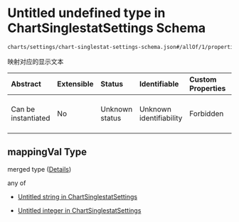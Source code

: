 # Untitled undefined type in ChartSinglestatSettings Schema

```txt
charts/settings/chart-singlestat-settings-schema.json#/allOf/1/properties/mappings/items/properties/mappingVal
```

映射对应的显示文本

| Abstract            | Extensible | Status         | Identifiable            | Custom Properties | Additional Properties | Access Restrictions | Defined In                                                                                                                     |
| :------------------ | :--------- | :------------- | :---------------------- | :---------------- | :-------------------- | :------------------ | :----------------------------------------------------------------------------------------------------------------------------- |
| Can be instantiated | No         | Unknown status | Unknown identifiability | Forbidden         | Allowed               | none                | [chart-singlestat-settings-schema.json\*](../out/charts/settings/chart-singlestat-settings-schema.json "open original schema") |

## mappingVal Type

merged type ([Details](chart-singlestat-settings-schema-allof-1-properties-mappings-items-properties-mappingval.md))

any of

* [Untitled string in ChartSinglestatSettings](chart-singlestat-settings-schema-allof-1-properties-mappings-items-properties-mappingval-anyof-0.md "check type definition")

* [Untitled integer in ChartSinglestatSettings](chart-singlestat-settings-schema-allof-1-properties-mappings-items-properties-mappingval-anyof-1.md "check type definition")
